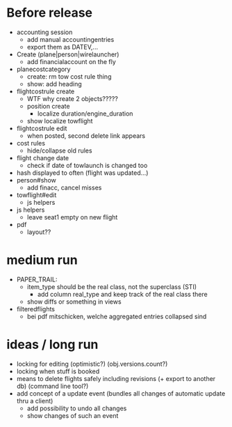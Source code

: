 # Before release
  - accounting session
    - add manual accountingentries
    - export them as DATEV,...
  - Create (plane|person|wirelauncher)
    - add financialaccount on the fly
  - planecostcategory
    - create: rm tow cost rule thing
    - show: add heading
  - flightcostrule create
    - WTF why create 2 objects?????
    - position create
      - localize duration/engine_duration
    - show localize towflight
  - flightcostrule edit
    - when posted, second delete link appears
  - cost rules
    - hide/collapse old rules
  - flight change date
    - check if date of towlaunch is changed too
  - hash displayed to often (flight was updated...)
  - person#show
    - add finacc, cancel misses
  - towflight#edit
    - js helpers
  - js helpers
    - leave seat1 empty on new flight
  - pdf
    - layout??


# medium run
  - PAPER_TRAIL:
    - item_type should be the real class, not the superclass (STI)
      - add column real_type and keep track of the real class there
    - show diffs or something in views
  - filteredflights
    - bei pdf mitschicken, welche aggregated entries collapsed sind

# ideas / long run
  - locking for editing (optimistic?) (obj.versions.count?)
  - locking when stuff is booked
  - means to delete flights safely including revisions (+ export to another db) (command line tool?)
  - add concept of a update event (bundles all changes of automatic update thru a client)
    - add possibility to undo all changes
    - show changes of such an event
